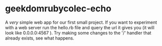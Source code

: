 geekdomrubycolec-echo
=====================

A _very_ simple web app for our first small project. If you want to experiment with a web server run the hello.rb file and query the url it gives you (it will look like 0.0.0.0:4567 ). Try making some changes to the '/' handler that already exists, see what happens.